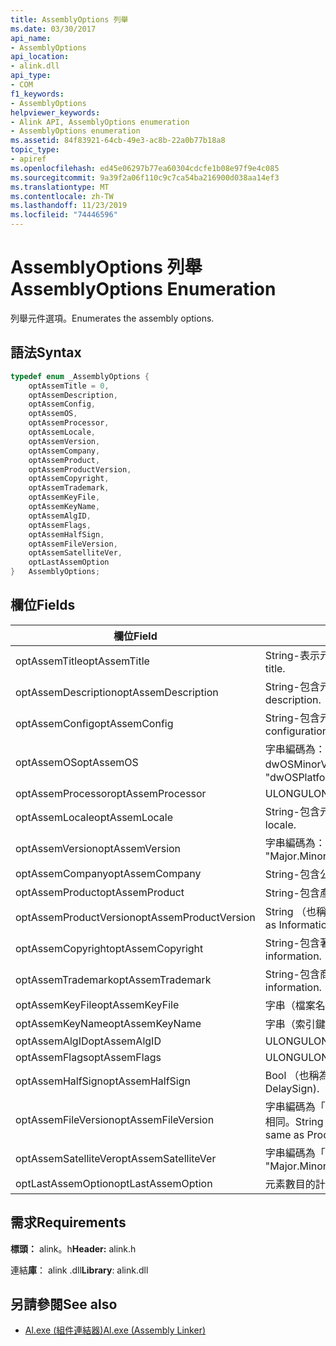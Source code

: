 ```yaml
---
title: AssemblyOptions 列舉
ms.date: 03/30/2017
api_name:
- AssemblyOptions
api_location:
- alink.dll
api_type:
- COM
f1_keywords:
- AssemblyOptions
helpviewer_keywords:
- Alink API, AssemblyOptions enumeration
- AssemblyOptions enumeration
ms.assetid: 84f83921-64cb-49e3-ac8b-22a0b77b18a8
topic_type:
- apiref
ms.openlocfilehash: ed45e06297b77ea60304cdcfe1b08e97f9e4c085
ms.sourcegitcommit: 9a39f2a06f110c9c7ca54ba216900d038aa14ef3
ms.translationtype: MT
ms.contentlocale: zh-TW
ms.lasthandoff: 11/23/2019
ms.locfileid: "74446596"
---
```

# <a name="assemblyoptions-enumeration"></a><span data-ttu-id="75a7e-102">AssemblyOptions 列舉</span><span class="sxs-lookup"><span data-stu-id="75a7e-102">AssemblyOptions Enumeration</span></span>
<span data-ttu-id="75a7e-103">列舉元件選項。</span><span class="sxs-lookup"><span data-stu-id="75a7e-103">Enumerates the assembly options.</span></span>  
  
## <a name="syntax"></a><span data-ttu-id="75a7e-104">語法</span><span class="sxs-lookup"><span data-stu-id="75a7e-104">Syntax</span></span>  
  
```cpp  
typedef enum _AssemblyOptions {  
    optAssemTitle = 0,  
    optAssemDescription,  
    optAssemConfig,  
    optAssemOS,  
    optAssemProcessor,  
    optAssemLocale,  
    optAssemVersion,  
    optAssemCompany,  
    optAssemProduct,  
    optAssemProductVersion,  
    optAssemCopyright,  
    optAssemTrademark,  
    optAssemKeyFile,  
    optAssemKeyName,  
    optAssemAlgID,  
    optAssemFlags,  
    optAssemHalfSign,  
    optAssemFileVersion,  
    optAssemSatelliteVer,  
    optLastAssemOption  
}   AssemblyOptions;  
```  
  
## <a name="fields"></a><span data-ttu-id="75a7e-105">欄位</span><span class="sxs-lookup"><span data-stu-id="75a7e-105">Fields</span></span>  
  
|<span data-ttu-id="75a7e-106">欄位</span><span class="sxs-lookup"><span data-stu-id="75a7e-106">Field</span></span>|<span data-ttu-id="75a7e-107">描述</span><span class="sxs-lookup"><span data-stu-id="75a7e-107">Description</span></span>|  
|-----------|-----------------|  
|<span data-ttu-id="75a7e-108">optAssemTitle</span><span class="sxs-lookup"><span data-stu-id="75a7e-108">optAssemTitle</span></span>|<span data-ttu-id="75a7e-109">String-表示元件標題。</span><span class="sxs-lookup"><span data-stu-id="75a7e-109">String - Represents the assembly title.</span></span>|  
|<span data-ttu-id="75a7e-110">optAssemDescription</span><span class="sxs-lookup"><span data-stu-id="75a7e-110">optAssemDescription</span></span>|<span data-ttu-id="75a7e-111">String-包含元件描述。</span><span class="sxs-lookup"><span data-stu-id="75a7e-111">String - Contains the assembly description.</span></span>|  
|<span data-ttu-id="75a7e-112">optAssemConfig</span><span class="sxs-lookup"><span data-stu-id="75a7e-112">optAssemConfig</span></span>|<span data-ttu-id="75a7e-113">String-包含元件設定。</span><span class="sxs-lookup"><span data-stu-id="75a7e-113">String - Contains the assembly configuration.</span></span>|  
|<span data-ttu-id="75a7e-114">optAssemOS</span><span class="sxs-lookup"><span data-stu-id="75a7e-114">optAssemOS</span></span>|<span data-ttu-id="75a7e-115">字串編碼為： "dwOSPlatformId. dwOSMajorVersion. dwOSMinorVersion"。</span><span class="sxs-lookup"><span data-stu-id="75a7e-115">String - Encoded as: "dwOSPlatformId.dwOSMajorVersion.dwOSMinorVersion".</span></span>|  
|<span data-ttu-id="75a7e-116">optAssemProcessor</span><span class="sxs-lookup"><span data-stu-id="75a7e-116">optAssemProcessor</span></span>|<span data-ttu-id="75a7e-117">ULONG</span><span class="sxs-lookup"><span data-stu-id="75a7e-117">ULONG</span></span>|  
|<span data-ttu-id="75a7e-118">optAssemLocale</span><span class="sxs-lookup"><span data-stu-id="75a7e-118">optAssemLocale</span></span>|<span data-ttu-id="75a7e-119">String-包含元件地區設定。</span><span class="sxs-lookup"><span data-stu-id="75a7e-119">String - Contains the assembly locale.</span></span>|  
|<span data-ttu-id="75a7e-120">optAssemVersion</span><span class="sxs-lookup"><span data-stu-id="75a7e-120">optAssemVersion</span></span>|<span data-ttu-id="75a7e-121">字串編碼為：「主要. 次要. 組建. 修訂」。</span><span class="sxs-lookup"><span data-stu-id="75a7e-121">String - Encoded as: "Major.Minor.Build.Revision".</span></span>|  
|<span data-ttu-id="75a7e-122">optAssemCompany</span><span class="sxs-lookup"><span data-stu-id="75a7e-122">optAssemCompany</span></span>|<span data-ttu-id="75a7e-123">String-包含公司。</span><span class="sxs-lookup"><span data-stu-id="75a7e-123">String - Contains the company.</span></span>|  
|<span data-ttu-id="75a7e-124">optAssemProduct</span><span class="sxs-lookup"><span data-stu-id="75a7e-124">optAssemProduct</span></span>|<span data-ttu-id="75a7e-125">String-包含產品名稱。</span><span class="sxs-lookup"><span data-stu-id="75a7e-125">String - Contains the product name.</span></span>|  
|<span data-ttu-id="75a7e-126">optAssemProductVersion</span><span class="sxs-lookup"><span data-stu-id="75a7e-126">optAssemProductVersion</span></span>|<span data-ttu-id="75a7e-127">String （也稱為 InformationalVersion）。</span><span class="sxs-lookup"><span data-stu-id="75a7e-127">String (also known as InformationalVersion).</span></span>|  
|<span data-ttu-id="75a7e-128">optAssemCopyright</span><span class="sxs-lookup"><span data-stu-id="75a7e-128">optAssemCopyright</span></span>|<span data-ttu-id="75a7e-129">String-包含著作權資訊。</span><span class="sxs-lookup"><span data-stu-id="75a7e-129">String - Contains the copyright information.</span></span>|  
|<span data-ttu-id="75a7e-130">optAssemTrademark</span><span class="sxs-lookup"><span data-stu-id="75a7e-130">optAssemTrademark</span></span>|<span data-ttu-id="75a7e-131">String-包含商標資訊。</span><span class="sxs-lookup"><span data-stu-id="75a7e-131">String - Contains the trademark information.</span></span>|  
|<span data-ttu-id="75a7e-132">optAssemKeyFile</span><span class="sxs-lookup"><span data-stu-id="75a7e-132">optAssemKeyFile</span></span>|<span data-ttu-id="75a7e-133">字串（檔案名）。</span><span class="sxs-lookup"><span data-stu-id="75a7e-133">String (file name).</span></span>|  
|<span data-ttu-id="75a7e-134">optAssemKeyName</span><span class="sxs-lookup"><span data-stu-id="75a7e-134">optAssemKeyName</span></span>|<span data-ttu-id="75a7e-135">字串（索引鍵名稱）。</span><span class="sxs-lookup"><span data-stu-id="75a7e-135">String (The key name).</span></span>|  
|<span data-ttu-id="75a7e-136">optAssemAlgID</span><span class="sxs-lookup"><span data-stu-id="75a7e-136">optAssemAlgID</span></span>|<span data-ttu-id="75a7e-137">ULONG</span><span class="sxs-lookup"><span data-stu-id="75a7e-137">ULONG</span></span>|  
|<span data-ttu-id="75a7e-138">optAssemFlags</span><span class="sxs-lookup"><span data-stu-id="75a7e-138">optAssemFlags</span></span>|<span data-ttu-id="75a7e-139">ULONG</span><span class="sxs-lookup"><span data-stu-id="75a7e-139">ULONG</span></span>|  
|<span data-ttu-id="75a7e-140">optAssemHalfSign</span><span class="sxs-lookup"><span data-stu-id="75a7e-140">optAssemHalfSign</span></span>|<span data-ttu-id="75a7e-141">Bool （也稱為 DelaySign）。</span><span class="sxs-lookup"><span data-stu-id="75a7e-141">Bool (Also known as DelaySign).</span></span>|  
|<span data-ttu-id="75a7e-142">optAssemFileVersion</span><span class="sxs-lookup"><span data-stu-id="75a7e-142">optAssemFileVersion</span></span>|<span data-ttu-id="75a7e-143">字串編碼為「主要. 次要. 組建修訂版」--與 ProductVersion 相同。</span><span class="sxs-lookup"><span data-stu-id="75a7e-143">String - Encoded as "Major.Minor.Build.Revision"--same as ProductVersion.</span></span>|  
|<span data-ttu-id="75a7e-144">optAssemSatelliteVer</span><span class="sxs-lookup"><span data-stu-id="75a7e-144">optAssemSatelliteVer</span></span>|<span data-ttu-id="75a7e-145">字串編碼為「主要. 次要. 組建. 修訂」。</span><span class="sxs-lookup"><span data-stu-id="75a7e-145">String - Encoded as "Major.Minor.Build.Revision".</span></span>|  
|<span data-ttu-id="75a7e-146">optLastAssemOption</span><span class="sxs-lookup"><span data-stu-id="75a7e-146">optLastAssemOption</span></span>|<span data-ttu-id="75a7e-147">元素數目的計數器。</span><span class="sxs-lookup"><span data-stu-id="75a7e-147">A counter of the number of elements.</span></span>|  
  
## <a name="requirements"></a><span data-ttu-id="75a7e-148">需求</span><span class="sxs-lookup"><span data-stu-id="75a7e-148">Requirements</span></span>  
 <span data-ttu-id="75a7e-149">**標頭：** alink。h</span><span class="sxs-lookup"><span data-stu-id="75a7e-149">**Header:** alink.h</span></span>  
  
 <span data-ttu-id="75a7e-150">連結**庫**： alink .dll</span><span class="sxs-lookup"><span data-stu-id="75a7e-150">**Library**: alink.dll</span></span>  
  
## <a name="see-also"></a><span data-ttu-id="75a7e-151">另請參閱</span><span class="sxs-lookup"><span data-stu-id="75a7e-151">See also</span></span>

- [<span data-ttu-id="75a7e-152">Al.exe (組件連結器)</span><span class="sxs-lookup"><span data-stu-id="75a7e-152">Al.exe (Assembly Linker)</span></span>](../../tools/al-exe-assembly-linker.md)
